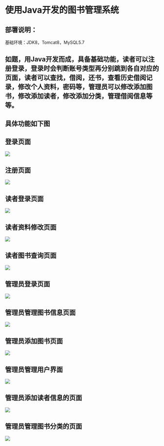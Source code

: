 # 使用Java开发的图书管理系统
## 部署说明：
基础环境：JDK8，Tomcat8，MySQL5.7

## 如题，用Java开发而成，具备基础功能，读者可以注册登录，登录时会判断账号类型再分别跳到各自对应的页面，读者可以查找，借阅，还书，查看历史借阅记录，修改个人资料，密码等，管理员可以修改添加图书，修改添加读者，修改添加分类，管理借阅信息等等。

## 具体功能如下图

## 登录页面

![](WebContent/static/img/java46.jpg)

## 注册页面

![](WebContent/static/img/java47.jpg)

## 读者登录页面

![](WebContent/static/img/java48.jpg)

## 读者资料修改页面

![](WebContent/static/img/java49.jpg)

## 读者图书查询页面

![](WebContent/static/img/java50.jpg)

## 管理员登录页面

![](WebContent/static/img/java53.jpg)

## 管理员管理图书信息页面

![](WebContent/static/img/java54.jpg)

## 管理员添加图书页面

![](WebContent/static/img/java55.jpg)

## 管理员管理用户界面

![](WebContent/static/img/java56.jpg)

## 管理员添加读者信息的页面

![](WebContent/static/img/java57.jpg)

## 管理员管理图书分类的页面

![](WebContent/static/img/java58.jpg)

